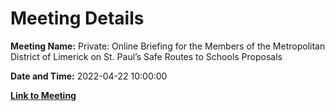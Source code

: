 # Meeting Details

**Meeting Name:** Private: Online Briefing for the Members of the Metropolitan District of Limerick on St. Paul’s Safe Routes to Schools Proposals

**Date and Time:** 2022-04-22 10:00:00

**[Link to Meeting](https://www.limerick.ie/council/whats-on/private-online-briefing-members-metropolitan-district-limerick-st-pauls-safe)**
